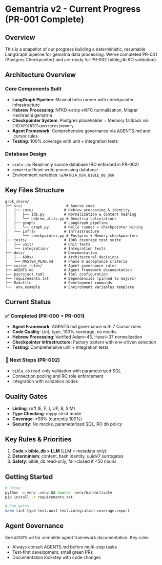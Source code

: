 # Gemantria v2 - Current Progress (PR-001 Complete)

## Overview
This is a snapshot of our progress building a deterministic, resumable LangGraph pipeline for gematria data processing. We've completed PR-001 (Postgres Checkpointer) and are ready for PR-002 (bible_db RO validation).

## Architecture Overview

### Core Components Built
- **LangGraph Pipeline**: Minimal hello runner with checkpointer infrastructure
- **Hebrew Processing**: NFKD→strip→NFC normalization, Mispar Hechrachi gematria
- **Checkpointer System**: Postgres placeholder + Memory fallback via `CHECKPOINTER=postgres|memory`
- **Agent Framework**: Comprehensive governance via AGENTS.md and .cursor rules
- **Testing**: 100% coverage with unit + integration tests

### Database Design
- `bible_db`: Read-only source database (RO enforced in PR-002)
- `gematria`: Read-write processing database
- Environment variables: `GEMATRIA_DSN`, `BIBLE_DB_DSN`

## Key Files Structure

```
grok_share/
├── src/                    # Source code
│   ├── core/              # Hebrew processing & identity
│   │   ├── ids.py         # Normalization & content hashing
│   │   └── hebrew_utils.py # Gematria calculations
│   ├── graph/             # LangGraph pipeline
│   │   └── graph.py       # Hello runner + checkpointer wiring
│   └── infra/             # Infrastructure
│       └── checkpointer.py # Postgres + Memory checkpointers
├── tests/                 # 100% coverage test suite
│   ├── unit/              # Unit tests
│   └── integration/       # Integration tests
├── docs/                  # Documentation
│   ├── ADRs/              # Architectural decisions
│   └── MASTER_PLAN.md     # Phase 0 acceptance criteria
├── cursor_rules/          # Agent governance rules
├── AGENTS.md              # Agent framework documentation
├── pyproject.toml         # Tool configuration
├── requirements.txt       # Dependencies (pinned to majors)
├── Makefile               # Development commands
└── .env.example           # Environment variables template
```

## Current Status

### ✅ Completed (PR-000 + PR-001)
- **Agent Framework**: AGENTS.md governance with 7 Cursor rules
- **Code Quality**: Lint, type, 100% coverage, no mocks
- **Hebrew Processing**: Verified Adam=45, Hevel=37 normalization
- **Checkpointer Infrastructure**: Factory pattern with env-driven selection
- **Testing**: Comprehensive unit + integration tests

### 🚀 Next Steps (PR-002)
- `bible_db` read-only validation with parameterized SQL
- Connection pooling and RO role enforcement
- Integration with validation nodes

## Quality Gates
- **Linting**: ruff (E, F, I, UP, B, SIM)
- **Type Checking**: mypy strict mode
- **Coverage**: ≥98% (currently 100%)
- **Security**: No mocks, parameterized SQL, RO db policy

## Key Rules & Priorities
1. **Code > bible_db > LLM** (LLM = metadata only)
2. **Determinism**: content_hash identity, uuidv7 surrogates
3. **Safety**: bible_db read-only, fail-closed if <50 nouns

## Getting Started
```bash
# Setup
python -m venv .venv && source .venv/bin/activate
pip install -r requirements.txt

# Run gates
make lint type test.unit test.integration coverage.report
```

## Agent Governance
See `AGENTS.md` for complete agent framework documentation. Key rules:
- Always consult AGENTS.md before multi-step tasks
- Test-first development, small green PRs
- Documentation lockstep with code changes
